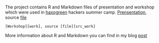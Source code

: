 The project contains R and Markdown files of presentation and workshop which were used in [haxogreen][hack] hackers summer camp.
    [Prensentation][pres], source [file][src_pres]

    [Workshop][work], source [file][src_work]

More information about R and Markdown you can find in my blog [post][post]

[hack]: http://www.haxogreen.lu
[pres]: http://dl.dropbox.com/u/6360678/presentation.html
[work]: http://dl.dropbox.com/u/6360678/workshop.html
[src_pres]: https://github.com/kafka399/haxogreen.lu/blob/master/presentation.Rmd
[src_work]: https://github.com/kafka399/haxogreen.lu/blob/master/workshop.Rmd
[post]: http://www.investuotojas.eu/2012/08/01/building-a-presentation-report-or-paper-in-r/
